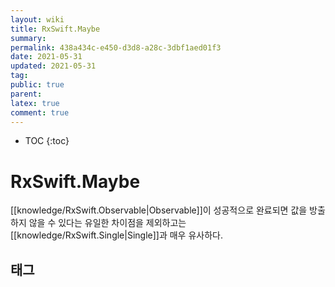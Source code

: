 ```yaml
---
layout: wiki
title: RxSwift.Maybe
summary: 
permalink: 438a434c-e450-d3d8-a28c-3dbf1aed01f3
date: 2021-05-31
updated: 2021-05-31
tag: 
public: true
parent: 
latex: true
comment: true
---
```


* TOC
{:toc}

# RxSwift.Maybe

[[knowledge/RxSwift.Observable|Observable]]이 성공적으로 완료되면 값을 방출하지 않을 수 있다는 유일한 차이점을 제외하고는 [[knowledge/RxSwift.Single|Single]]과 매우 유사하다.

## 태그

